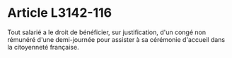 # Article L3142-116

 

Tout salarié a le droit de bénéficier, sur justification, d'un congé non rémunéré d'une demi-journée pour assister à sa cérémonie d'accueil dans la citoyenneté française.